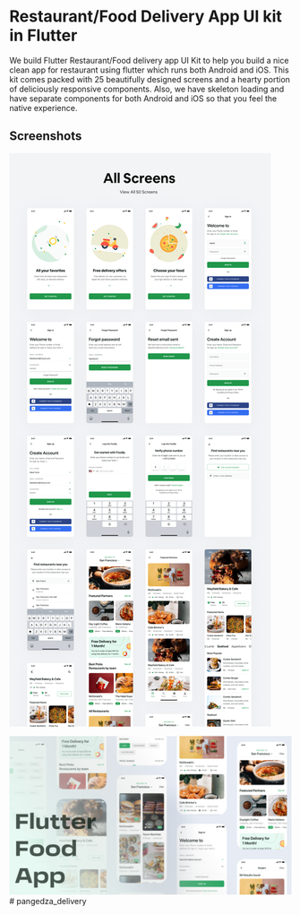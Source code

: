 # Restaurant/Food Delivery App UI kit in Flutter

We build Flutter Restaurant/Food delivery app UI Kit to help you build a nice clean app for restaurant using flutter which runs both Android and iOS. This kit comes packed with 25 beautifully designed screens and a hearty portion of deliciously responsive components. Also, we have skeleton loading and have separate components for both Android and iOS so that you feel the native experience.

## Screenshots

![All pages](/preview.png)

![Preview](/foodly_thun.png)
#   p a n g e d z a _ d e l i v e r y 
 
 